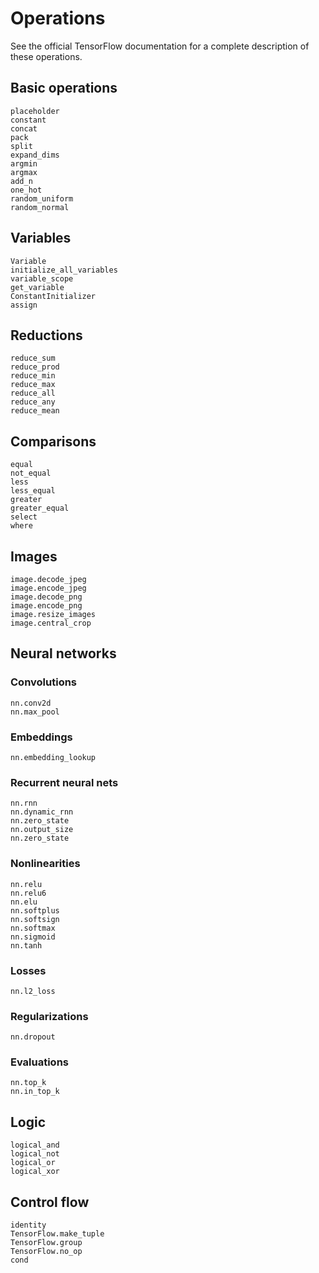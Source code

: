 # Operations

See the official TensorFlow documentation for a complete description of these operations.

## Basic operations

```@docs
placeholder
constant
concat
pack
split
expand_dims
argmin
argmax
add_n
one_hot
random_uniform
random_normal
```

## Variables

```@docs
Variable
initialize_all_variables
variable_scope
get_variable
ConstantInitializer
assign
```

## Reductions

```@docs
reduce_sum
reduce_prod
reduce_min
reduce_max
reduce_all
reduce_any
reduce_mean
```

## Comparisons

```@docs
equal
not_equal
less
less_equal
greater
greater_equal
select
where
```

## Images

```@docs
image.decode_jpeg
image.encode_jpeg
image.decode_png
image.encode_png
image.resize_images
image.central_crop
```

## Neural networks

### Convolutions

```@docs
nn.conv2d
nn.max_pool
```

### Embeddings

```@docs
nn.embedding_lookup
```

### Recurrent neural nets

```@docs
nn.rnn
nn.dynamic_rnn
nn.zero_state
nn.output_size
nn.zero_state
```

### Nonlinearities

```@docs
nn.relu
nn.relu6
nn.elu
nn.softplus
nn.softsign
nn.softmax
nn.sigmoid
nn.tanh
```

### Losses

```@docs
nn.l2_loss
```

### Regularizations

```@docs
nn.dropout
```

### Evaluations

```@docs
nn.top_k
nn.in_top_k
```

## Logic

```@docs
logical_and
logical_not
logical_or
logical_xor
```

## Control flow

```@docs
identity
TensorFlow.make_tuple
TensorFlow.group
TensorFlow.no_op
cond
```

